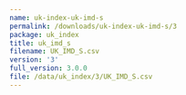 ```yaml
---
name: uk-index-uk-imd-s
permalink: /downloads/uk-index-uk-imd-s/3
package: uk_index
title: uk_imd_s
filename: UK_IMD_S.csv
version: '3'
full_version: 3.0.0
file: /data/uk_index/3/UK_IMD_S.csv
---
```

